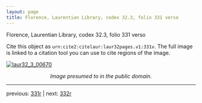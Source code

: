 ```yaml
---
layout: page
title: Florence, Laurentian Library, codex 32.3, folio 331 verso
---
```


Florence, Laurentian Library, codex 32.3, folio 331 verso

Cite this object as `urn:cite2:citelaur:laur32pages.v1:331v`.  The full image is linked to a citation tool you can use to cite regions of the image.

[![laur32_3_00670](http://www.homermultitext.org/iipsrv?IIIF=/project/homer/pyramidal/deepzoom/citelaur/laur32imgs/v1/laur32_3_00670.tif/full/800,/0/default.jpg)](http://www.homermultitext.org/ict2/?urn=urn:cite2:citelaur:laur32imgs.v1:laur32_3_00670) 

<p style="text-align: center; font-style: italic;">Image presumed to in the public domain.</p>

---

previous: [331r](../331r/) | next: [332r](../332r/)